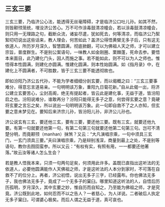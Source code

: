 ##  三玄三要

三玄三要，乃临济公心法，能透得无丝毫障碍，才是临济公口吐儿孙。如其不然，则皆颟顸笼统，埋没济公苦心。万不可作涂毒鼓清凉幢会，若以涂毒鼓清凉幢会，则只用一无理路之句，截断众流，诸妄尽遣，犹如死去，何等清凉，而临济公乃絮絮叨叨说出这些话来，教人理会，何苦如此？盖济公得悟黄檗无多子后，只有这无依道人，所历岁月深久，智慧圆满，彻底掀翻，可以为佛祖人天之师，才可以建立宗旨，普度群生。不是别公案语句，一味教人如金刚圈、栗棘蓬，死命去参。要悟本来面目，此乃建化门头，因人而施之事。若不能如此，则不可以为人之师也。惟悟得本性圆满，则建化亦圆满。惟建化圆满，则本性始圆满。如《指月录》中，在建化上不圆满者，不可胜数，皆于三玄三要不能透彻故也。

即如汾阳乃济公五代孙，不能为学者细细分剖玄要，而以偈概之曰：“三玄三要事难分，得意忘言道易亲。一句明明该万象，重阳九日菊花新。”自从此偈一出，将济公建立玄要苦心，尘封高阁，绝无有提起者，皆云此是建化事，无益于道，皆汾阳启之也。汾阳说难分，谁敢再分？汾阳只能得无多子之意，何尝得玄要之意？竟硬将玄要之言忘之矣，所以说出一句明明该万象。此一句即自救不了之人亦知，但玄要之意未梦见在。要知后来济宗儿孙，皆汾阳儿孙，非济公儿孙也。

济公说玄有三玄，要还他三玄，要有三要，要还他三要。既有三玄，就要还他九要。有第一句就要还他第一句，有第二句第三句就要还他第二句第三句。岂可不清楚分明，而竟颟顸（manhan）抹煞？又云：“大凡演唱宗乘，一句中须具三玄门，一玄门须具三要。”夫曰演唱宗乘，乃是辩别浅深，商量到最上之处，不是别等语句，教你去囫囵蛮参。所以又云：“有权有实，有照有用，一一都要还他著落。”故云汝等诸人怎么生会？

若是教人悟我本来，只须一句两句足矣，何须用此许多。盖既已直指出这听法的无依道人，必要他圆满能作人天佛祖之师，才是这听法的人本分到家时，不可落在自救不了的位分上。再者，济公初悟，说出无多子三字，已经露布。你也佛法无多子，我也佛法无多子，竟成了一个无多子的窠臼。哪里知道这听法的人，自悟后历历孤明，岁月深久，其中玄要之妙，惟自历而自知之，乃至能为佛祖之师，才是究竟。济公既到此地，如何忍而不以之告人？一者慈心，为人详说。二者破后人执定无多子窠臼，可谓婆心极矣。而后人谓之无益于道，真可哀也。
